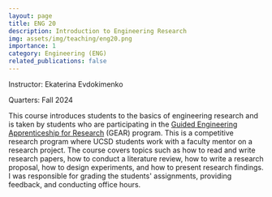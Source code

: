 ```yaml
---
layout: page
title: ENG 20
description: Introduction to Engineering Research
img: assets/img/teaching/eng20.png
importance: 1
category: Engineering (ENG)
related_publications: false
---
```


Instructor: Ekaterina Evdokimenko

Quarters: Fall 2024

This course introduces students to the basics of engineering research and is taken by students who are participating in the [Guided Engineering Apprenticeship for Research](https://jacobsschool.ucsd.edu/idea/current-undergraduates/gear) (GEAR) program. This is a competitive research program where UCSD students work with a faculty mentor on a research project. The course covers topics such as how to read and write research papers, how to conduct a literature review, how to write a research proposal, how to design experiments, and how to present research findings. I was responsible for grading the students' assignments, providing feedback, and conducting office hours.